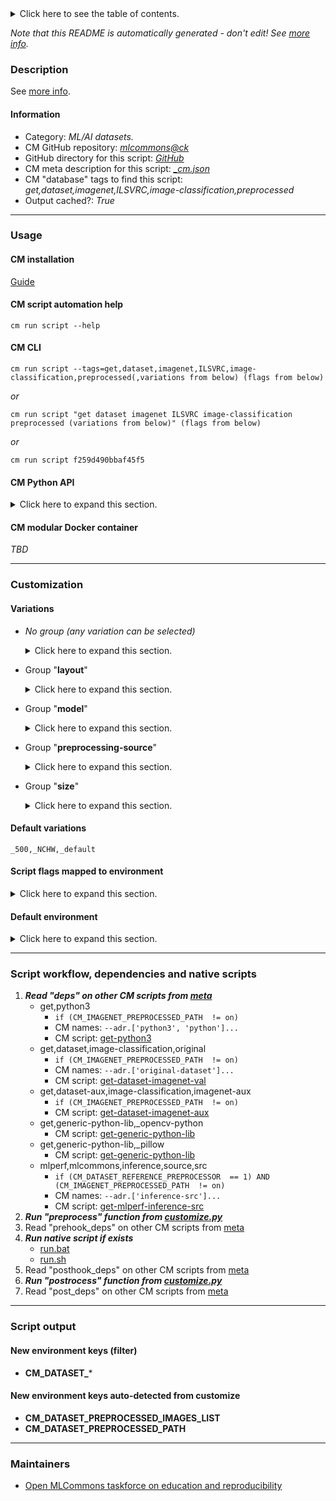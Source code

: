 <details>
<summary>Click here to see the table of contents.</summary>

* [Description](#description)
* [Information](#information)
* [Usage](#usage)
  * [ CM installation](#cm-installation)
  * [ CM script automation help](#cm-script-automation-help)
  * [ CM CLI](#cm-cli)
  * [ CM Python API](#cm-python-api)
  * [ CM modular Docker container](#cm-modular-docker-container)
* [Customization](#customization)
  * [ Variations](#variations)
  * [ Script flags mapped to environment](#script-flags-mapped-to-environment)
  * [ Default environment](#default-environment)
* [Script workflow, dependencies and native scripts](#script-workflow-dependencies-and-native-scripts)
* [Script output](#script-output)
* [New environment keys (filter)](#new-environment-keys-(filter))
* [New environment keys auto-detected from customize](#new-environment-keys-auto-detected-from-customize)
* [Maintainers](#maintainers)

</details>

*Note that this README is automatically generated - don't edit! See [more info](README-extra.md).*

### Description


See [more info](README-extra.md).

#### Information

* Category: *ML/AI datasets.*
* CM GitHub repository: *[mlcommons@ck](https://github.com/mlcommons/ck/tree/master/cm-mlops)*
* GitHub directory for this script: *[GitHub](https://github.com/mlcommons/ck/tree/master/cm-mlops/script/get-preprocessed-dataset-imagenet)*
* CM meta description for this script: *[_cm.json](_cm.json)*
* CM "database" tags to find this script: *get,dataset,imagenet,ILSVRC,image-classification,preprocessed*
* Output cached?: *True*
___
### Usage

#### CM installation
[Guide](https://github.com/mlcommons/ck/blob/master/docs/installation.md)

#### CM script automation help
```cm run script --help```

#### CM CLI
`cm run script --tags=get,dataset,imagenet,ILSVRC,image-classification,preprocessed(,variations from below) (flags from below)`

*or*

`cm run script "get dataset imagenet ILSVRC image-classification preprocessed (variations from below)" (flags from below)`

*or*

`cm run script f259d490bbaf45f5`

#### CM Python API

<details>
<summary>Click here to expand this section.</summary>

```python

import cmind

r = cmind.access({'action':'run'
                  'automation':'script',
                  'tags':'get,dataset,imagenet,ILSVRC,image-classification,preprocessed'
                  'out':'con',
                  ...
                  (other input keys for this script)
                  ...
                 })

if r['return']>0:
    print (r['error'])

```

</details>

#### CM modular Docker container
*TBD*
___
### Customization


#### Variations

  * *No group (any variation can be selected)*
    <details>
    <summary>Click here to expand this section.</summary>

    * **`_default`** (default)
      - Workflow:
    * `_for.resnet50-quantized`
      - Environment variables:
        - *CM_MODEL*: `resnet50`
        - *CM_DATASET_NEW_EXTENSION*: `rgb8`
        - *CM_DATASET_NORMALIZE_DATA*: `0`
        - *CM_DATASET_SUBTRACT_MEANS*: `1`
        - *CM_DATASET_GIVEN_CHANNEL_MEANS*: `123.68 116.78 103.94`
        - *CM_DATASET_INTERPOLATION_METHOD*: `INTER_AREA`
        - *CM_DATASET_DATA_TYPE*: `int8`
        - *CM_DATASET_QUANT_SCALE*: `1.18944883`
        - *CM_DATASET_QUANT_OFFSET*: `0`
        - *CM_DATASET_QUANTIZE*: `1`
        - *CM_DATASET_CONVERT_TO_UNSIGNED*: `1`
      - Workflow:

    </details>


  * Group "**layout**"
    <details>
    <summary>Click here to expand this section.</summary>

    * **`_NCHW`** (default)
      - Environment variables:
        - *CM_DATASET_DATA_LAYOUT*: `NCHW`
      - Workflow:
    * `_NHWC`
      - Environment variables:
        - *CM_DATASET_DATA_LAYOUT*: `NHWC`
      - Workflow:

    </details>


  * Group "**model**"
    <details>
    <summary>Click here to expand this section.</summary>

    * `_for.mobilenet`
      - Environment variables:
        - *CM_DATASET_QUANTIZE*: `0`
        - *CM_MODEL*: `mobilenet`
      - Workflow:
    * `_for.mobilenet-quantized`
      - Environment variables:
        - *CM_DATASET_QUANTIZE*: `1`
      - Workflow:
    * `_for.resnet50`
      - Environment variables:
        - *CM_DATASET_NEW_EXTENSION*: `rgb32`
        - *CM_DATASET_GIVEN_CHANNEL_MEANS*: `123.68 116.78 103.94`
        - *CM_DATASET_SUBTRACT_MEANS*: `1`
        - *CM_DATASET_INTERPOLATION_METHOD*: `INTER_AREA`
        - *CM_DATASET_QUANTIZE*: `0`
        - *CM_DATASET_DATA_TYPE*: `float32`
        - *CM_MODEL*: `resnet50`
      - Workflow:
    * `_for.resnet50-rgb8`
      - Environment variables:
        - *CM_DATASET_NEW_EXTENSION*: `rgb8`
        - *CM_DATASET_GIVEN_CHANNEL_MEANS*: ``
        - *CM_DATASET_SUBTRACT_MEAN*: `0`
        - *CM_DATASET_INTERPOLATION_METHOD*: `INTER_AREA`
        - *CM_DATASET_QUANTIZE*: `0`
        - *CM_DATASET_DATA_TYPE*: `int8`
        - *CM_MODEL*: `resnet50`
      - Workflow:

    </details>


  * Group "**preprocessing-source**"
    <details>
    <summary>Click here to expand this section.</summary>

    * `_generic-preprocessor`
      - Environment variables:
        - *CM_DATASET_REFERENCE_PREPROCESSOR*: `0`
      - Workflow:
        1. ***Read "prehook_deps" on other CM scripts***
           * get,generic,image-preprocessor
             - CM script: [get-preprocesser-script-generic](https://github.com/mlcommons/ck/tree/master/cm-mlops/script/get-preprocesser-script-generic)
    * `_mlcommons-reference-preprocessor`
      - Environment variables:
        - *CM_DATASET_REFERENCE_PREPROCESSOR*: `1`
      - Workflow:

    </details>


  * Group "**size**"
    <details>
    <summary>Click here to expand this section.</summary>

    * `_1`
      - Environment variables:
        - *CM_DATASET_SIZE*: `1`
      - Workflow:
    * **`_500`** (default)
      - Environment variables:
        - *CM_DATASET_SIZE*: `500`
      - Workflow:
    * `_full`
      - Environment variables:
        - *CM_DATASET_SIZE*: `50000`
      - Workflow:

    </details>


#### Default variations

`_500,_NCHW,_default`

#### Script flags mapped to environment
<details>
<summary>Click here to expand this section.</summary>

* --**dir**=value --> **CM_DATASET_PREPROCESSED_PATH**=value
* --**imagenet_path**=value --> **CM_IMAGENET_PATH**=value
* --**imagenet_preprocessed_path**=value --> **CM_IMAGENET_PREPROCESSED_PATH**=value
* --**threads**=value --> **CM_NUM_PREPROCESS_THREADS**=value

**Above CLI flags can be used in the Python CM API as follows:**

```python
r=cm.access({... , "dir":...}
```

</details>

#### Default environment

<details>
<summary>Click here to expand this section.</summary>

These keys can be updated via --env.KEY=VALUE or "env" dictionary in @input.json or using script flags.

* CM_DATASET_INPUT_SQUARE_SIDE: **224**
* CM_DATASET_CROP_FACTOR: **87.5**
* CM_DATASET_DATA_TYPE: **float32**
* CM_DATASET_DATA_LAYOUT: **NCHW**
* CM_DATASET_QUANT_SCALE: **1**
* CM_DATASET_QUANTIZE: **0**
* CM_DATASET_QUANT_OFFSET: **0**
* CM_DATASET_NEW_EXTENSION: **npy**
* CM_DATASET_CONVERT_TO_UNSIGNED: **0**
* CM_DATASET_REFERENCE_PREPROCESSOR: **1**

</details>

___
### Script workflow, dependencies and native scripts

  1. ***Read "deps" on other CM scripts from [meta](https://github.com/mlcommons/ck/tree/master/cm-mlops/script/get-preprocessed-dataset-imagenet/_cm.json)***
     * get,python3
       * `if (CM_IMAGENET_PREPROCESSED_PATH  != on)`
       * CM names: `--adr.['python3', 'python']...`
       - CM script: [get-python3](https://github.com/mlcommons/ck/tree/master/cm-mlops/script/get-python3)
     * get,dataset,image-classification,original
       * `if (CM_IMAGENET_PREPROCESSED_PATH  != on)`
       * CM names: `--adr.['original-dataset']...`
       - CM script: [get-dataset-imagenet-val](https://github.com/mlcommons/ck/tree/master/cm-mlops/script/get-dataset-imagenet-val)
     * get,dataset-aux,image-classification,imagenet-aux
       * `if (CM_IMAGENET_PREPROCESSED_PATH  != on)`
       - CM script: [get-dataset-imagenet-aux](https://github.com/mlcommons/ck/tree/master/cm-mlops/script/get-dataset-imagenet-aux)
     * get,generic-python-lib,_opencv-python
       - CM script: [get-generic-python-lib](https://github.com/mlcommons/ck/tree/master/cm-mlops/script/get-generic-python-lib)
     * get,generic-python-lib,_pillow
       - CM script: [get-generic-python-lib](https://github.com/mlcommons/ck/tree/master/cm-mlops/script/get-generic-python-lib)
     * mlperf,mlcommons,inference,source,src
       * `if (CM_DATASET_REFERENCE_PREPROCESSOR  == 1) AND (CM_IMAGENET_PREPROCESSED_PATH  != on)`
       * CM names: `--adr.['inference-src']...`
       - CM script: [get-mlperf-inference-src](https://github.com/mlcommons/ck/tree/master/cm-mlops/script/get-mlperf-inference-src)
  1. ***Run "preprocess" function from [customize.py](https://github.com/mlcommons/ck/tree/master/cm-mlops/script/get-preprocessed-dataset-imagenet/customize.py)***
  1. Read "prehook_deps" on other CM scripts from [meta](https://github.com/mlcommons/ck/tree/master/cm-mlops/script/get-preprocessed-dataset-imagenet/_cm.json)
  1. ***Run native script if exists***
     * [run.bat](https://github.com/mlcommons/ck/tree/master/cm-mlops/script/get-preprocessed-dataset-imagenet/run.bat)
     * [run.sh](https://github.com/mlcommons/ck/tree/master/cm-mlops/script/get-preprocessed-dataset-imagenet/run.sh)
  1. Read "posthook_deps" on other CM scripts from [meta](https://github.com/mlcommons/ck/tree/master/cm-mlops/script/get-preprocessed-dataset-imagenet/_cm.json)
  1. ***Run "postrocess" function from [customize.py](https://github.com/mlcommons/ck/tree/master/cm-mlops/script/get-preprocessed-dataset-imagenet/customize.py)***
  1. Read "post_deps" on other CM scripts from [meta](https://github.com/mlcommons/ck/tree/master/cm-mlops/script/get-preprocessed-dataset-imagenet/_cm.json)
___
### Script output
#### New environment keys (filter)

* **CM_DATASET_***
#### New environment keys auto-detected from customize

* **CM_DATASET_PREPROCESSED_IMAGES_LIST**
* **CM_DATASET_PREPROCESSED_PATH**
___
### Maintainers

* [Open MLCommons taskforce on education and reproducibility](https://github.com/mlcommons/ck/blob/master/docs/mlperf-education-workgroup.md)